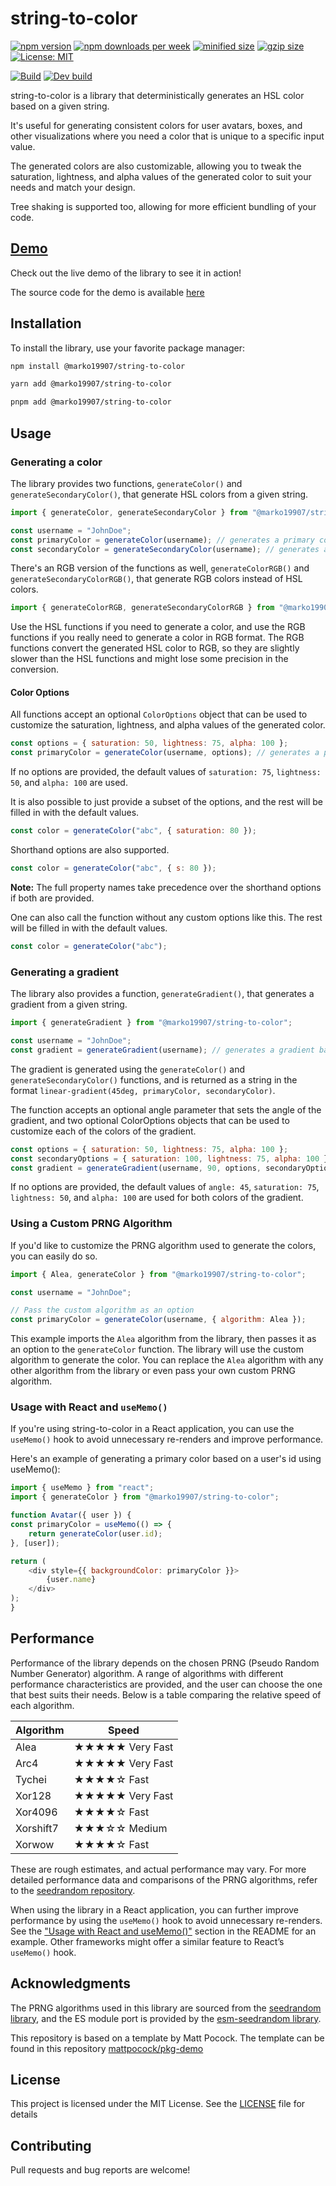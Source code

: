 # string-to-color

[![npm version](https://img.shields.io/npm/v/@marko19907/string-to-color.svg)](https://www.npmjs.com/package/@marko19907/string-to-color)
[![npm downloads per week](https://badgen.net/npm/dw/@marko19907/string-to-color)](https://www.npmjs.com/package/@marko19907/string-to-color)
[![minified size](https://badgen.net/bundlephobia/min/@marko19907/string-to-color?label=minified)](https://bundlephobia.com/result?p=@marko19907/string-to-color)
[![gzip size](https://badgen.net/bundlephobia/minzip/@marko19907/string-to-color?label=gzipped)](https://bundlephobia.com/result?p=@marko19907/string-to-color)
[![License: MIT](https://img.shields.io/badge/License-MIT-yellow.svg)](https://opensource.org/licenses/MIT)

[![Build](https://github.com/Marko19907/string-to-color/actions/workflows/main.yml/badge.svg?branch=main&label=Build)](https://github.com/Marko19907/string-to-color/actions/workflows/main.yml)
[![Dev build](https://github.com/Marko19907/string-to-color/actions/workflows/main.yml/badge.svg?branch=dev&label=Dev%20build)](https://github.com/Marko19907/string-to-color/actions/workflows/main.yml)


string-to-color is a library that deterministically generates an HSL color based on a given string.

It's useful for generating consistent colors for user avatars, boxes, and other visualizations where you need
a color that is unique to a specific input value. 

The generated colors are also customizable, allowing you to tweak the saturation, lightness, and alpha values of the generated color to suit your needs and match your design.

Tree shaking is supported too, allowing for more efficient bundling of your code.

## [Demo](https://marko19907.github.io/string-to-color-demo/)
Check out the live demo of the library to see it in action!

The source code for the demo is available [here](https://github.com/Marko19907/string-to-color-demo)

## Installation

To install the library, use your favorite package manager:

```bash
npm install @marko19907/string-to-color
```

```bash
yarn add @marko19907/string-to-color
```

```bash
pnpm add @marko19907/string-to-color
```

## Usage

### Generating a color

The library provides two functions, `generateColor()` and `generateSecondaryColor()`, that generate HSL colors from a given string.

```js
import { generateColor, generateSecondaryColor } from "@marko19907/string-to-color";

const username = "JohnDoe";
const primaryColor = generateColor(username); // generates a primary color based on the username
const secondaryColor = generateSecondaryColor(username); // generates a secondary color based on the username
```

There's an RGB version of the functions as well, `generateColorRGB()` and `generateSecondaryColorRGB()`, that generate RGB colors instead of HSL colors.

```js
import { generateColorRGB, generateSecondaryColorRGB } from "@marko19907/string-to-color";
```

Use the HSL functions if you need to generate a color, and use the RGB functions if you really need to generate a color in RGB format.
The RGB functions convert the generated HSL color to RGB, so they are slightly slower than the HSL functions and might lose some precision in the conversion.

#### Color Options

All functions accept an optional `ColorOptions` object that can be used to customize the
saturation, lightness, and alpha values of the generated color.

```js
const options = { saturation: 50, lightness: 75, alpha: 100 };
const primaryColor = generateColor(username, options); // generates a primary color with custom saturation, lightness, and alpha values
```

If no options are provided, the default values of `saturation: 75`, `lightness: 50`, and `alpha: 100` are used.

It is also possible to just provide a subset of the options, and the rest will be filled in with the default values.

```js
const color = generateColor("abc", { saturation: 80 }); 
```

Shorthand options are also supported.

```js
const color = generateColor("abc", { s: 80 }); 
```

**Note:** The full property names take precedence over the shorthand options if both are provided.

One can also call the function without any custom options like this. The rest will be filled in with the default values.

```js
const color = generateColor("abc");
```

### Generating a gradient

The library also provides a function, `generateGradient()`, that generates a gradient from a given string.

```js
import { generateGradient } from "@marko19907/string-to-color";

const username = "JohnDoe";
const gradient = generateGradient(username); // generates a gradient based on the username
```

The gradient is generated using the `generateColor()` and `generateSecondaryColor()` functions, and is returned as a string in the format `linear-gradient(45deg, primaryColor, secondaryColor)`.

The function accepts an optional angle parameter that sets the angle of the gradient, and two optional ColorOptions objects that can be used to customize each of the colors of the gradient.

```js
const options = { saturation: 50, lightness: 75, alpha: 100 };
const secondaryOptions = { saturation: 100, lightness: 75, alpha: 100 };
const gradient = generateGradient(username, 90, options, secondaryOptions); // generates a gradient with custom options and a 90 degree angle
```

If no options are provided, the default values of `angle: 45`, `saturation: 75`, `lightness: 50`, and `alpha: 100` are used for both colors of the gradient.

### Using a Custom PRNG Algorithm

If you'd like to customize the PRNG algorithm used to generate the colors, you can easily do so.

```js
import { Alea, generateColor } from "@marko19907/string-to-color";

const username = "JohnDoe";

// Pass the custom algorithm as an option
const primaryColor = generateColor(username, { algorithm: Alea });
```

This example imports the `Alea` algorithm from the library, then passes it as an option to the `generateColor` function. 
The library will use the custom algorithm to generate the color. 
You can replace the `Alea` algorithm with any other algorithm from the library or even pass your own custom PRNG algorithm.


### Usage with React and `useMemo()`

If you're using string-to-color in a React application, you can use the `useMemo()` hook to avoid unnecessary re-renders and improve performance.

Here's an example of generating a primary color based on a user's id using useMemo():

```js
import { useMemo } from "react";
import { generateColor } from "@marko19907/string-to-color";

function Avatar({ user }) {
const primaryColor = useMemo(() => {
    return generateColor(user.id);
}, [user]);

return (
    <div style={{ backgroundColor: primaryColor }}>
        {user.name}
    </div>
);
}
```

## Performance

Performance of the library depends on the chosen PRNG (Pseudo Random Number Generator) algorithm. 
A range of algorithms with different performance characteristics are provided, and the user can choose the one that best suits their needs.
Below is a table comparing the relative speed of each algorithm. 

| Algorithm | Speed           |
|-----------|-----------------|
| Alea      | ★★★★★ Very Fast |
| Arc4      | ★★★★★ Very Fast |
| Tychei    | ★★★★☆ Fast      |
| Xor128    | ★★★★★ Very Fast |
| Xor4096   | ★★★★☆ Fast      |
| Xorshift7 | ★★★☆☆ Medium    |
| Xorwow    | ★★★★☆ Fast      |

These are rough estimates, and actual performance may vary. 
For more detailed performance data and comparisons of the PRNG algorithms, refer to the [seedrandom repository](https://github.com/davidbau/seedrandom#other-fast-prng-algorithms).

When using the library in a React application, you can further improve performance by using the `useMemo()` hook to avoid unnecessary re-renders.
See the ["Usage with React and useMemo()"](#usage-with-react-and-usememo) section in the README for an example.
Other frameworks might offer a similar feature to React’s `useMemo()` hook.

## Acknowledgments

The PRNG algorithms used in this library are sourced from the [seedrandom library](https://github.com/davidbau/seedrandom#other-fast-prng-algorithms),
and the ES module port is provided by the [esm-seedrandom library](https://github.com/shanewholloway/js-esm-seedrandom).

This repository is based on a template by Matt Pocock.
The template can be found in this repository [mattpocock/pkg-demo](https://github.com/mattpocock/pkg-demo)

## License
This project is licensed under the MIT License. See the [LICENSE](LICENSE) file for details

## Contributing
Pull requests and bug reports are welcome! 
